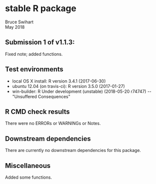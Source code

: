 # stable R package
Bruce Swihart  
May 2018

## Submission 1 of v1.1.3:
  Fixed note; added functions.

## Test environments
* local OS X install: R version 3.4.1 (2017-06-30)
* ubuntu 12.04 (on travis-ci): R version 3.5.0 (2017-01-27)
* win-builder: R Under development (unstable) (2018-05-20 r74747) -- "Unsuffered Consequences"

## R CMD check results
There were no ERRORs or WARNINGs or Notes. 

## Downstream dependencies
There are currently no downstream dependencies for this package.

## Miscellaneous
Added some functions.
